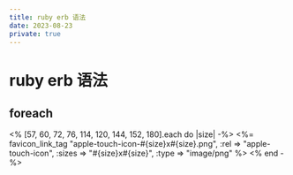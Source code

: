 ```yaml
---
title: ruby erb 语法
date: 2023-08-23
private: true
---
```

# ruby erb 语法

## foreach

  <% [57, 60, 72, 76, 114, 120, 144, 152, 180].each do |size| -%>
    <%= favicon_link_tag "apple-touch-icon-#{size}x#{size}.png", :rel => "apple-touch-icon", :sizes => "#{size}x#{size}", :type => "image/png" %>
  <% end -%>